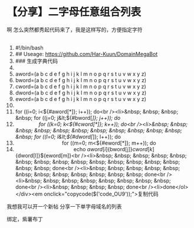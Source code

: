 # 【分享】二字母任意组合列表


啊 怎么突然都秀起代码来了，我是这样写的，方便指定字符<br />
<br /><div class="blockcode"><div id="code_OU9"><ol><li>#!/bin/bash<br /><li>## Useage: https://github.com/Har-Kuun/DomainMegaBot<br /><li>### 生成字典代码<br /><li><br /><li>aword=(a b c d e f g h i j k l m n o p q r s t u v w x y z)<br /><li>bword=(a b c d e f g h i j k l m n o p q r s t u v w x y z)<br /><li>cword=(a b c d e f g h i j k l m n o p q r s t u v w x y z)<br /><li>dword=(a b c d e f g h i j k l m n o p q r s t u v w x y z)<br /><li>eword=(a b c d e f g h i j k l m n o p q r s t u v w x y z)<br /><li><br /><li>for ((i=0; i&lt;${#aword[*]}; i++)); do<br /><li>&nbsp; &nbsp; &nbsp; &nbsp; for ((j=0; j&lt;${#bword[*]}; j++)); do<br /><li>&nbsp; &nbsp; &nbsp; &nbsp; &nbsp; &nbsp; &nbsp; &nbsp; for ((k=0; k&lt;${#cword[*]}; k++)); do<br /><li>&nbsp; &nbsp; &nbsp; &nbsp; &nbsp; &nbsp; &nbsp; &nbsp; &nbsp; &nbsp; &nbsp; &nbsp; for ((l=0; l&lt;${#dword[*]}; l++)); do<br /><li>&nbsp; &nbsp; &nbsp; &nbsp; &nbsp; &nbsp; &nbsp; &nbsp; &nbsp; &nbsp; &nbsp; &nbsp; &nbsp; &nbsp; &nbsp; &nbsp; for ((m=0; m&lt;${#eword[*]}; m++)); do<br /><li>&nbsp; &nbsp; &nbsp; &nbsp; &nbsp; &nbsp; &nbsp; &nbsp; &nbsp; &nbsp; &nbsp; &nbsp; &nbsp; &nbsp; &nbsp; &nbsp; &nbsp; &nbsp; &nbsp; &nbsp; echo ${aword[i]}${bword[j]}${cword[k]}${dword[l]}${eword[m]}<br /><li>&nbsp; &nbsp; &nbsp; &nbsp; &nbsp; &nbsp; &nbsp; &nbsp; &nbsp; &nbsp; &nbsp; &nbsp; &nbsp; &nbsp; &nbsp; &nbsp; done<br /><li>&nbsp; &nbsp; &nbsp; &nbsp; &nbsp; &nbsp; &nbsp; &nbsp; &nbsp; &nbsp; &nbsp; &nbsp; done<br /><li>&nbsp; &nbsp; &nbsp; &nbsp; &nbsp; &nbsp; &nbsp; &nbsp; done<br /><li>&nbsp; &nbsp; &nbsp; &nbsp; done<br /><li>done</ol></div><em onclick="copycode($('code_OU9'));">复制代码</em></div>

我想我可以开一个新帖 分享一下单字母域名的列表&nbsp;&nbsp;

绑定，紫薯布丁
